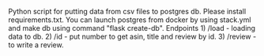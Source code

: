 Python script for putting data from csv files to postgres db.
Please install requirements.txt.
You can launch postgres from docker by using stack.yml and make db using command "flask create-db".
Endpoints 1) /load - loading data to db.
          2) /id - put number to get asin, title and review by id.
          3) /review - to write a review.

